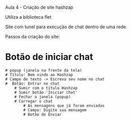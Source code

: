 Aula 4 - Criação de site hashzap 

Utiliza a biblioteca flet 

Site com tunel para execução de chat dentro de uma rede. 

Passos da criação do site: 
# Botão de iniciar chat
    # popup (janela na frente da tela)
    # Título: Bem vindo ao Hashzap
    # Campo de texto -> Escreva seu nome no chat
    #  Botão: Entrar no chat
        # Sumir com o título Hashzap
        # Sumir botão 'Iniciar chat'
        # Fechar a janela (popup)
        # Carregar o chat 
            # As mensagens que já foram enviadas
            # Campo: Digite sua mensagem
            # Botão de Enviar
